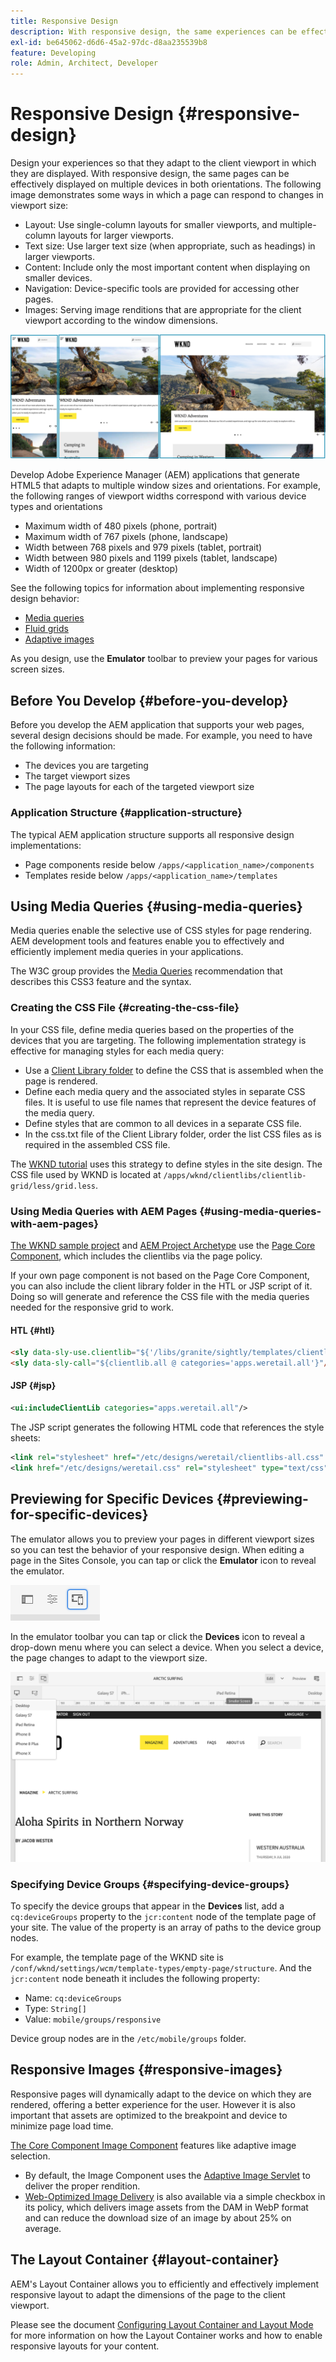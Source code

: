 ```yaml
---
title: Responsive Design
description: With responsive design, the same experiences can be effectively displayed on multiple devices in multiple orientations.
exl-id: be645062-d6d6-45a2-97dc-d8aa235539b8
feature: Developing
role: Admin, Architect, Developer
---
```

# Responsive Design {#responsive-design}

Design your experiences so that they adapt to the client viewport in which they are displayed. With responsive design, the same pages can be effectively displayed on multiple devices in both orientations. The following image demonstrates some ways in which a page can respond to changes in viewport size:

* Layout: Use single-column layouts for smaller viewports, and multiple-column layouts for larger viewports.
* Text size: Use larger text size (when appropriate, such as headings) in larger viewports.
* Content: Include only the most important content when displaying on smaller devices.
* Navigation: Device-specific tools are provided for accessing other pages.
* Images: Serving image renditions that are appropriate for the client viewport according to the window dimensions.

![Examples of responsive design](assets/responsive-example.png)

Develop Adobe Experience Manager (AEM) applications that generate HTML5 that adapts to multiple window sizes and orientations. For example, the following ranges of viewport widths correspond with various device types and orientations

* Maximum width of 480 pixels (phone, portrait)
* Maximum width of 767 pixels (phone, landscape)
* Width between 768 pixels and 979 pixels (tablet, portrait)
* Width between 980 pixels and 1199 pixels (tablet, landscape)
* Width of 1200px or greater (desktop)

See the following topics for information about implementing responsive design behavior:

* [Media queries](#using-media-queries)
* [Fluid grids](#developing-a-fluid-grid)
* [Adaptive images](#using-adaptive-images)

As you design, use the **Emulator** toolbar to preview your pages for various screen sizes.

## Before You Develop {#before-you-develop}

Before you develop the AEM application that supports your web pages, several design decisions should be made. For example, you need to have the following information:

* The devices you are targeting
* The target viewport sizes
* The page layouts for each of the targeted viewport size

### Application Structure {#application-structure}

The typical AEM application structure supports all responsive design implementations:

* Page components reside below `/apps/<application_name>/components`
* Templates reside below `/apps/<application_name>/templates`

## Using Media Queries {#using-media-queries}

Media queries enable the selective use of CSS styles for page rendering. AEM development tools and features enable you to effectively and efficiently implement media queries in your applications.

The W3C group provides the [Media Queries](https://www.w3.org/TR/css3-mediaqueries/) recommendation that describes this CSS3 feature and the syntax.

### Creating the CSS File {#creating-the-css-file}

In your CSS file, define media queries based on the properties of the devices that you are targeting. The following implementation strategy is effective for managing styles for each media query:

* Use a [Client Library folder](clientlibs.md) to define the CSS that is assembled when the page is rendered.
* Define each media query and the associated styles in separate CSS files. It is useful to use file names that represent the device features of the media query.
* Define styles that are common to all devices in a separate CSS file.
* In the css.txt file of the Client Library folder, order the list CSS files as is required in the assembled CSS file.

The [WKND tutorial](develop-wknd-tutorial.md) uses this strategy to define styles in the site design. The CSS file used by WKND is located at `/apps/wknd/clientlibs/clientlib-grid/less/grid.less`.

### Using Media Queries with AEM Pages {#using-media-queries-with-aem-pages}

[The WKND sample project](/help/implementing/developing/introduction/develop-wknd-tutorial.md) and [AEM Project Archetype](https://experienceleague.adobe.com/docs/experience-manager-core-components/using/developing/archetype/overview.html) use the [Page Core Component](https://experienceleague.adobe.com/docs/experience-manager-core-components/using/wcm-components/page.html), which includes the clientlibs via the page policy.

If your own page component is not based on the Page Core Component, you can also include the client library folder in the HTL or JSP script of it. Doing so will generate and reference the CSS file with the media queries needed for the responsive grid to work.

#### HTL {#htl}

```html
<sly data-sly-use.clientlib="${'/libs/granite/sightly/templates/clientlib.html'}">
<sly data-sly-call="${clientlib.all @ categories='apps.weretail.all'}"/>
```

#### JSP {#jsp}

```xml
<ui:includeClientLib categories="apps.weretail.all"/>
```

The JSP script generates the following HTML code that references the style sheets:

```xml
<link rel="stylesheet" href="/etc/designs/weretail/clientlibs-all.css" type="text/css">
<link href="/etc/designs/weretail.css" rel="stylesheet" type="text/css">
```

## Previewing for Specific Devices {#previewing-for-specific-devices}

The emulator allows you to preview your pages in different viewport sizes so you can test the behavior of your responsive design. When editing a page in the Sites Console, you can tap or click the **Emulator** icon to reveal the emulator.

![The emulator icon in the toolbar](assets/emulator-icon.png)

In the emulator toolbar you can tap or click the **Devices** icon to reveal a drop-down menu where you can select a device. When you select a device, the page changes to adapt to the viewport size.

![The emulator toolbar](assets/emulator.png)

### Specifying Device Groups {#specifying-device-groups}

To specify the device groups that appear in the **Devices** list, add a `cq:deviceGroups` property to the `jcr:content` node of the template page of your site. The value of the property is an array of paths to the device group nodes.

For example, the template page of the WKND site is `/conf/wknd/settings/wcm/template-types/empty-page/structure`. And the `jcr:content` node beneath it includes the following property:

* Name: `cq:deviceGroups`
* Type: `String[]`
* Value: `mobile/groups/responsive`

Device group nodes are in the `/etc/mobile/groups` folder.

## Responsive Images {#responsive-images}

Responsive pages will dynamically adapt to the device on which they are rendered, offering a better experience for the user. However it is also important that assets are optimized to the breakpoint and device to minimize page load time.

[The Core Component Image Component](https://experienceleague.adobe.com/docs/experience-manager-core-components/using/wcm-components/image.html) features like adaptive image selection.

* By default, the Image Component uses the [Adaptive Image Servlet](https://experienceleague.adobe.com/docs/experience-manager-core-components/using/developing/adaptive-image-servlet.html) to deliver the proper rendition.
* [Web-Optimized Image Delivery](https://experienceleague.adobe.com/docs/experience-manager-core-components/using/developing/web-optimized-image-delivery.html) is also available via a simple checkbox in its policy, which delivers image assets from the DAM in WebP format and can reduce the download size of an image by about 25% on average.

## The Layout Container {#layout-container}

AEM's Layout Container allows you to efficiently and effectively implement responsive layout to adapt the dimensions of the page to the client viewport.

Please see the document [Configuring Layout Container and Layout Mode](/help/sites-cloud/administering/responsive-layout.md) for more information on how the Layout Container works and how to enable responsive layouts for your content.
